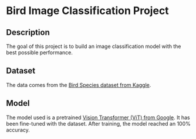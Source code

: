 # Bird Image Classification Project

## Description

The goal of this project is to build an image classification model with the best possible performance.

## Dataset

The data comes from the [Bird Species dataset from Kaggle](https://www.kaggle.com/datasets/umairshahpirzada/birds-20-species-image-classification/data).

## Model

The model used is a pretrained [Vision Transformer (ViT) from Google](https://huggingface.co/google/vit-base-patch16-224). It has been fine-tuned with the dataset. After training, the model reached an 100% accuracy.
